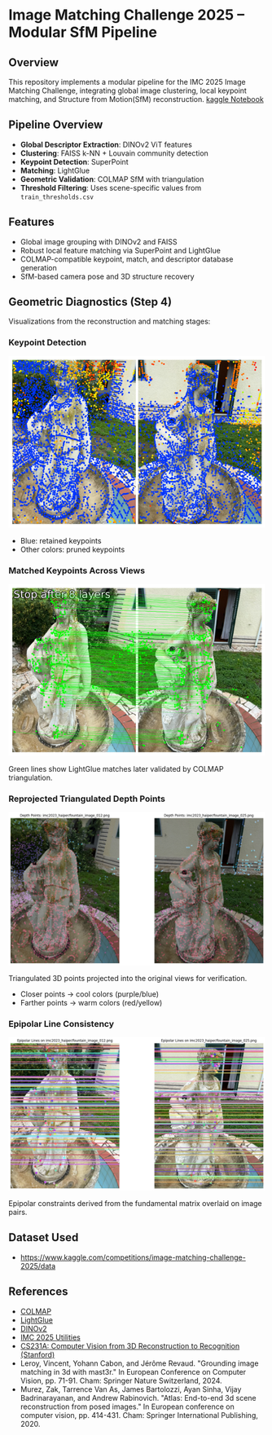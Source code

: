 # Image Matching Challenge 2025 – Modular SfM Pipeline

## Overview
This repository implements a modular pipeline for the IMC 2025 Image Matching Challenge, integrating global image clustering, local keypoint matching, and Structure from Motion(SfM) reconstruction.
[kaggle Notebook](https://www.kaggle.com/code/somyapatra/imc25-compnbv3-dino-superpoint-lightglue-colmap)

## Pipeline Overview

- **Global Descriptor Extraction**: DINOv2 ViT features
- **Clustering**: FAISS k-NN + Louvain community detection
- **Keypoint Detection**: SuperPoint
- **Matching**: LightGlue
- **Geometric Validation**: COLMAP SfM with triangulation
- **Threshold Filtering**: Uses scene-specific values from `train_thresholds.csv`

## Features
- Global image grouping with DINOv2 and FAISS
- Robust local feature matching via SuperPoint and LightGlue
- COLMAP-compatible keypoint, match, and descriptor database generation
- SfM-based camera pose and 3D structure recovery

## Geometric Diagnostics (Step 4)
Visualizations from the reconstruction and matching stages:

### Keypoint Detection

![Keypoints](assets/keypoints-viz.png)

- Blue: retained keypoints  
- Other colors: pruned keypoints

### Matched Keypoints Across Views

![Matches](assets/matches-viz.png)

Green lines show LightGlue matches later validated by COLMAP triangulation.

### Reprojected Triangulated Depth Points

![Depth Points](assets/depth-point-viz.png)

Triangulated 3D points projected into the original views for verification.
- Closer points → cool colors (purple/blue)
- Farther points → warm colors (red/yellow)

### Epipolar Line Consistency

![Epipolar Lines](assets/epipolar-viz.png)

Epipolar constraints derived from the fundamental matrix overlaid on image pairs.

## Dataset Used
- https://www.kaggle.com/competitions/image-matching-challenge-2025/data

## References
- [COLMAP](https://colmap.github.io)
- [LightGlue](https://github.com/cvg/LightGlue)
- [DINOv2](https://github.com/facebookresearch/dinov2)
- [IMC 2025 Utilities](https://www.kaggle.com/datasets/eduardtrulls/imc25-utils)
- [CS231A: Computer Vision from 3D Reconstruction to Recognition (Stanford)](https://web.stanford.edu/class/cs231a/course_notes.html)
- Leroy, Vincent, Yohann Cabon, and Jérôme Revaud. "Grounding image matching in 3d with mast3r." In European Conference on Computer Vision, pp. 71-91. Cham: Springer Nature Switzerland, 2024.
- Murez, Zak, Tarrence Van As, James Bartolozzi, Ayan Sinha, Vijay Badrinarayanan, and Andrew Rabinovich. "Atlas: End-to-end 3d scene reconstruction from posed images." In European conference on computer vision, pp. 414-431. Cham: Springer International Publishing, 2020.


